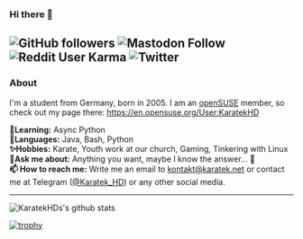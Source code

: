 ### Hi there 👋

![GitHub followers](https://img.shields.io/github/followers/KaratekHD?style=social)  ![Mastodon Follow](https://img.shields.io/mastodon/follow/1142198?domain=https%3A%2F%2Fmastodon.social&style=social)  ![Reddit User Karma](https://img.shields.io/reddit/user-karma/link/KaratekHD?label=u%2FKaratekHD&style=social) ![Twitter](https://img.shields.io/twitter/follow/KaratekHD?style=social)
-------------------------
### About

I'm a student from Germany, born in 2005. I am an [openSUSE](https://opensuse.org) member, so check out my page there: https://en.opensuse.org/User:KaratekHD

**🌱Learning:** Async Python<br>
**🔭Languages:** Java, Bash, Python <br>
**✨Hobbies:** Karate, Youth work at our church, Gaming, Tinkering with Linux <br>
**💬Ask me about:** Anything you want, maybe I know the answer... :shrug: <br>
**📫 How to reach me:** Write me an email to [kontakt@karatek.net](mailto:kontakt@karatek.net) or contact me at Telegram ([@Karatek_HD](https://t.me/Karatek_HD)) or any other social media.<br>

-------------------------

![KaratekHDs's github stats](https://github-readme-stats.vercel.app/api?username=KaratekHD&show_icons=true)

<!--
**KaratekHD/KaratekHD** is a ✨ _special_ ✨ repository because its `README.md` (this file) appears on your GitHub profile.

Here are some ideas to get you started:

- 🔭 I’m currently working on ...
- 🌱 I’m currently learning ...
- 👯 I’m looking to collaborate on ...
- 🤔 I’m looking for help with ...
- 💬 Ask me about ...
- 📫 How to reach me: ...
- 😄 Pronouns: ...
- ⚡ Fun fact: ...
-->

[![trophy](https://github-profile-trophy.vercel.app/?username=KaratekHD)](https://github.com/ryo-ma/github-profile-trophy)
